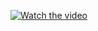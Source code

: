 [![Watch the video](https://img.youtube.com/vi/YourVideoID/0.jpg)](https://www.youtube.com/watch?v=Qjk5yNheBfg)



